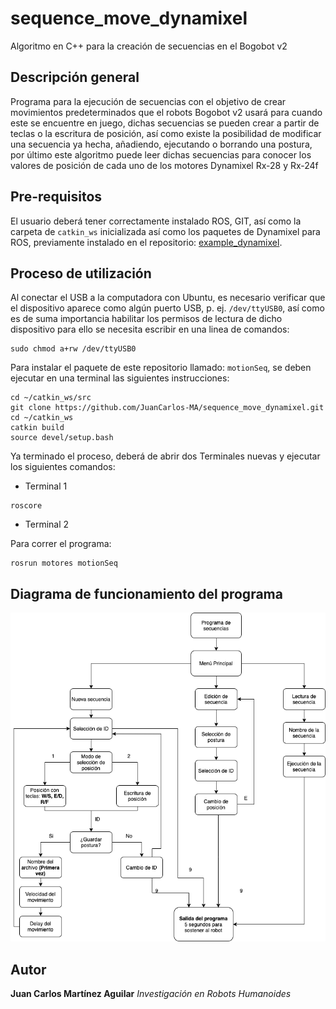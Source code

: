 # sequence_move_dynamixel
Algoritmo en C++ para la creación de secuencias en el Bogobot v2

## Descripción general
Programa para la ejecución de secuencias con el objetivo de crear movimientos predeterminados que el robots Bogobot v2 usará para cuando este se encuentre en juego, dichas secuencias se pueden crear a partir de teclas o la escritura de posición, así como existe la posibilidad de modificar una secuencia ya hecha, añadiendo, ejecutando o borrando una postura, por último este algoritmo puede leer dichas secuencias para conocer los valores de posición de cada uno de los motores Dynamixel Rx-28 y Rx-24f

## Pre-requisitos
El usuario deberá tener correctamente instalado ROS, GIT, así como la carpeta de `catkin_ws` inicializada así como los paquetes de Dynamixel para ROS, previamente instalado en el repositorio: [example_dynamixel](https://github.com/aaceves/example_dynamixel).

## Proceso de utilización

Al conectar el USB a la computadora con Ubuntu, es necesario verificar que el dispositivo aparece como algún puerto USB, p. ej. `/dev/ttyUSB0`, así como es de suma importancia habilitar los permisos de lectura de dicho dispositivo para ello se necesita escribir en una linea de comandos:
```
sudo chmod a+rw /dev/ttyUSB0 
```
Para instalar el paquete de este repositorio llamado: `motionSeq`, se deben ejecutar en una terminal las siguientes instrucciones:

```
cd ~/catkin_ws/src
git clone https://github.com/JuanCarlos-MA/sequence_move_dynamixel.git
cd ~/catkin_ws
catkin build
source devel/setup.bash
```
Ya terminado el proceso, deberá de abrir dos Terminales nuevas y ejecutar los siguientes comandos:

* Terminal 1
```
roscore
```
* Terminal 2

Para correr el programa:
```
rosrun motores motionSeq
```

## Diagrama de funcionamiento del programa

<p align="center">
  <img width="650" length="250" src="Anexos/motionS_diag.png">
</p>

## Autor

**Juan Carlos Martínez Aguilar** *Investigación en Robots Humanoides*
